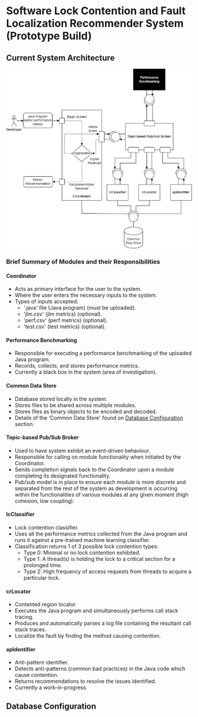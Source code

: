 # Software Lock Contention and Fault Localization Recommender System (Prototype Build)

## Current System Architecture
![Current System Architecture](./md_images/curr_sys_arch.png "Current System Architecture")

### Brief Summary of Modules and their Responsibilities
#### Coordinator
- Acts as primary interface for the user to the system.
- Where the user enters the necessary inputs to the system.
- Types of inputs accepted:
  - '.java' file (Java program) (must be uploaded).
  - 'jlm.csv' (jlm metrics) (optional).
  - 'perf.csv' (perf metrics) (optional).
  - 'test.csv' (test metrics) (optional).
#### Performance Benchmarking
- Responsible for executing a performance benchmarking of the uploaded Java program.
- Records, collects, and stores performance metrics.
- Currently a black box in the system (area of investigation).
#### Common Data Store
- Database stored locally in the system.
- Stores files to be shared across multiple modules.
- Stores files as binary objects to be encoded and decoded.
- Details of the 'Common Data Store' found on [Database Configuration](##database-configuration) section.
#### Topic-based Pub/Sub Broker
- Used to have system exhibit an event-driven behaviour.
- Responsible for calling on module functionality when initiated by the Coordinator.
- Sends completion signals back to the Coordinator upon a module completing its designated functionality.
- Pub/sub model is in place to ensure each module is more discrete and separated from the rest of the system as development is occurring within the functionalities of various modules at any given moment (high cohesion, low coupling).
#### lcClassifier
- Lock contention classifier.
- Uses all the performance metrics collected from the Java program and runs it against a pre-trained machine learning classifier.
- Classification returns 1 of 3 possible lock contention types:
  - Type 0: Minimal or no lock contention exhibited.
  - Type 1: A thread(s) is holding the lock to a critical section for a prolonged time.
  - Type 2: High frequency of access requests from threads to acquire a particular lock.
#### crLocator
- Contented region locator.
- Executes the Java program and simultaneously performs call stack tracing.
- Produces and automatically parses a log file containing the resultant call stack traces.
- Localize the fault by finding the method causing contention.
#### apIdentifier
- Anti-pattern identifier.
- Detects anti-patterns (common bad practices) in the Java code which cause contention.
- Returns recommendations to resolve the issues identified.
- Currently a work-in-progress. 

## Database Configuration
